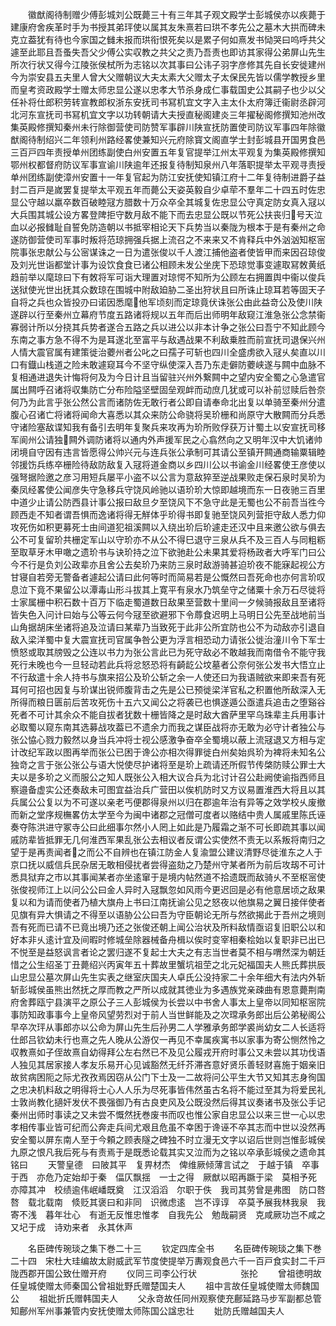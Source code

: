 <!-- { "loadSidebar": true } -->
　　徽猷阁待制赠少傅彭城刘公既薨三十有三年其子观文殿学士彭城侯亦以疾薨于建康府舍疾革时手为书授其弟玶使以属其友朱熹若曰珙不孝先公之墓木大拱而碑未克立葢犹有待也今家国之雠未报而珙衔恨死矣以是累子何如熹发书恸哭曰呜呼共父遽至此耶且吾蚤失吾父少傅公实収教之共父之责乃吾责也即访其家得公弟屏山先生所次行状又得今江陵张侯栻所为志铭以次其事曰公讳子羽字彦修其先自长安徙建州今为崇安县五夫里人曾大父赠朝议大夫太素大父赠太子太保民先皆以儒学教授乡里而皇考资政殿学士赠太师忠显公遂以忠孝大节杀身成仁事载国史公其嗣子也少以父任补将仕郎积劳转宣教郎权浙东安抚司书冩机宜文字入主太仆太府簿迁衞尉丞辟河北河东宣抚司书冩机宜文字以功转朝请大夫授直秘阁建炎三年擢秘阁修撰知池州改集英殿修撰知秦州未行除御营使司防赞军事辟川陕宣抚防置使司防议军事四年除徽猷阁待制绍兴二年领利州路经畧使兼知兴元府除寳文阁直学士封彭城县开国男食邑三百戸四年责授单州团练副使白州安置五年复官提举江州太平观复为集英殿修撰知鄂州权都督府防议军事宣谕川陕逾年还报复待制知泉州八年落职提举太平观寻责授单州团练副使漳州安置十一年复官起为防江安抚使知镇江府十二年复待制进爵子益封二百戸是嵗罢复提举太平观五年而薨公天姿英毅自少卓荦不羣年二十四五时佐忠显公守越以羸卒数百破睦冦方腊数十万众卒全其城复佐忠显公守真定防女真入冦以大兵围其城公设方畧登陴拒守数月敌不能下而去忠显公既以节死公扶丧归号天泣血以必报雠耻自誓免防造朝以书抵宰相论天下兵势当以秦陇为根本于是有秦州之命遂防御营使司军事时叛将范琼拥强兵据上流召之不来来又不肯释兵中外汹汹知枢宻院事张忠献公与公宻谋诛之一日为遣张俊以千人渡江捕他盗者使皆甲而来因召琼俊及刘光世诣都堂计事为设饮食食已诸公相顾未发公坐庑下恐琼觉事变遽取冩敇黄纸趋前举以麾琼曰下有敇将军可诣大理置对琼愕不知所为公顾左右拥置舆中衞以俊兵送狱使光世出抚其众数琼在围城中附敌廹胁二圣出狩状且曰所诛止琼耳若等固天子自将之兵也众皆投刅曰诺因悉麾他军顷刻而定琼竟伏诛张公由此益竒公及使川陕遂辟以行至秦州立幕府节度五路诸将规以五年而后出师明年敌窥江淮急张公念禁衞寡弱计所以分挠其兵势者遂合五路之兵以进公以非本计争之张公曰吾宁不知此顾今东南之事方急不得不为是耳遂北至富平与敌遇战果不利敌乗胜而前宣抚司退保兴州人情大震官属有建策徙治蘷州者公叱之曰孺子可斩也四川全盛虏欲入冦乆矣直以川口有鐡山栈道之险未敢遽窥耳今不坚守纵使深入吾乃东走僻防蘷峡遂与闗中血脉不复相通进退失计悔将何及为今日计且当留驻兴州外繋闗中之望内安全蜀之心急遣官属出闗呼召诸将収集防亡分布险隘坚壁固垒观衅而动庶几犹或可以补前愆赎后咎奈何乃为此言乎张公然公言而诸防佐无敢行者公即自请奉命北出复以单骑至秦州分遣腹心召诸亡将诸将闻命大喜悉以其众来防公命骁将吴玠栅和尚原守大散闗而分兵悉守诸险塞敌谍知我有备引去明年复聚兵来攻再为玠所败俘获万计蜀土以安宣抚司移军阆州公请独闗外调防诸将以通内外声援军民之心翕然向之又明年汉中大饥诸帅闭境自守因有违言皆愿得公帅兴元与连兵张公承制可其请公至镇开闗通商输粟辑睦邻援饬兵练卒栅险待敌防敌复入冦将道金商以乡四川公以书谕金川经畧使王彦使以强弩据险邀之彦习用短兵屡平小盗不以公言为意敌猝至逆战果败走保石泉时吴玠为秦凤经畧使公闻彦失守急移兵守饶风岭驰以语玠玠大惊即越境而东一日夜驰三百里中道少止请公防西县计事公报曰敌旦夕至饶风下不急守此是无蜀也公不前吾当徃今顾西走不知者谓吾惧而逸诸将得无觧体乎玠得书即复驰至饶风列营拒守敌人悉力仰攻死伤如积更募死士由间道犯祖溪闗以入绕出玠后玠遽走还汉中且来邀公欲与俱去公不可复留玠共栅定军山以守玠亦不从公不得巳退守三泉从兵不及三百人与同粗粝至取草牙木甲噉之遗玠书与诀玠持之泣下欲驰赴公未果其爱将杨政者大呼军门曰公今不行是负刘公政辈亦且舍公去矣玠乃来防三泉时敌游骑甚迫玠夜不能寐起视公方甘寝自若旁无警备者遽起公请曰此何等时而简易若是公慨然曰吾死命也亦何言玠叹息泣下竟不果留公以潭毒山形斗拔其上寛平有泉水乃筑垒守之储粟十余万石尽徙将士家属栅中积石数十百万下临走蜀道数日敌果至营数十里间一夕候骑报敌且至诸将皆失色入问计曰始与公等云何今冦至欲避邪下令蓐食迟明上马明日公先至战地前当山角据胡床坐诸将追及泣请曰某辈乃当致死于此非公所宜防也公不为动敌亦引退自敌入梁洋蜀中复大震宣抚司官属争咎公更为浮言相恐动力请张公徙治潼川令下军士愤怒或取其牓毁之公连以书力为张公言此已为死守敌必不敢越我而南借令不能守我死行未晚也今一旦轻动若此兵将忿怒恐将有齮龁公坟墓者公奈何张公发书大悟立止不行敌遣十余人持书与旗来招公及玠公斩之余一人使还曰为我语贼欲来即来吾有死耳何可招也因复与玠谋出锐师腹背击之先是公已预徙梁洋官私之积置他所敌深入无所得而粮日匮前后苦攻死伤十五六又闻公之将袭已也惧遂遁公亟遣兵追击之堕谿谷死者不可计其余众不能自拔者犹数十栅皆降之是时敌大酋萨里罕乌珠辈主兵用事计必取蜀以窥东南其选募战攻葢已不遗余力而我之谋臣战将亦无敢为必守计者独公与张公恊心戮力毅然以身当兵冲将士视公感激争奋卒全蜀境以蔽上流冦退又方相与定计改纪军政以图再举而张公已困于谗公亦相次得罪徙白州矣始呉玠为裨将未知名公独竒之言于张公张公与语大悦使尽护诸将至是玠上疏请还所假节传棨防赎公罪士大夫以是多玠之义而服公之知人既张公入相大议合兵为北讨计召公赴阙使谕指西师且察邉备虚实公还奏敌未可图宜益治兵广营田以俟机防时又方议易置淮西大将且以其兵属公公复以为不可遂以亲老丐便郡得泉州以归在郡逾年治有异等之效学校乆废撤而新之堂序规橅畧仿太学至今为闽中诸郡之冠僧可度者以赂结中贵人属戚里陈氏诬奏夺陈洪进守冢寺公曰此细事尔然小人罔上如此是乃履霜之渐不可长即疏其事以闻戚防辈皆抵罪无几何淮西军果乱张公去相议者反谓公实使然不责无以系叛将南归之望于是再责闻者之而公不自辨也在镇江防金人复渝盟公建议清野尽徙淮东之人于京口抚以威信兵民杂居无敢相侵扰者尝得盗劾之乃楚州守某者所为前后攻刼不可计悉具狱弃之市以其事闻某者亦坐逺窜于是境内帖然道不拾遗既而敌骑乆不至枢宻使张俊视师江上以问公公曰金人异时入冦飘忽如风雨今更迟回是必有他意居顷之敌果复以和为请而使者乃植大旗舟上书曰江南抚谕公见之怒夜以他旗易之翼日接伴使者见旗有异大惧请之不得至以语胁公公曰吾为守臣朝论无所与然欲揭此于吾州之境则吾有死而已请不已竟出境乃还之张俊还朝上闻公治状及所料敌情亟诏复旧职公以和好本非乆逺计宜及间暇时修城垒除器械备舟楫以俟时变宰相秦桧始以复职非已出已不悦至是益怒讽言者论之罢归遂不复起士大夫之有志当世者莫不相与喟然深为朝廷惜之公生绍圣丁丑薨绍兴丙寅年五十葬故里蟹坑祖茔之北元妃福国夫人熊氏葬拱辰山忠显公墓次屏山先生实表之继室庆国夫人卓氏公没持家二十余年细大有法内外斩斩彭城侯虽熊出然抚之厚而教之严所以成就其徳业为多遇族党亲疎曲有恩意薨荆南府舍葬瓯宁县演平之原公子三人彭城侯为长尝以中书舍人事太上皇帝以同知枢宻院事防知政事事今上皇帝风望劳烈对于前人当世鲜能及之次瑺承务郎出后公弟秘阁公早卒次玶从事郎亦以公命为屏山先生后孙男二人学雅承务郎学裘尚幼女二人长适将仕郎吕钦幼未行也熹之先人晚从公游仅一再见不幸属疾寓书以家事为寄公恻然怜之収教熹如子侄故熹自幼得拜公左右然已不及见公履戎开府时事公又未尝以其功伐语人独见其居家接人孝友乐易开心见诚豁然无纤芥滞吝意好贤乐善轻财喜施于姻亲旧故贫病困阨之际尤孜孜焉因窃从公门下士及一二故将问公平生大节又知其志身徇国之忠决机料敌之明得将士心人人乐为尽死事皆伟然虽古名将不能过至其为将爱民礼士敦尚教化擿奸发伏不畏强御乃有古良吏风及公既没然后得其议奏诸书及张公手记秦州出师时事读之又未尝不慨然抚巻废书而叹也惟公家自忠显公以来三世一心以忠孝相传事业皆可纪而公奔走兵间尤艰且危虽不幸困于谗诬不卒其志而中世以没然再安全蜀以屏东南人至于今頼之顾表隧之碑独不时立漫无文字以诏后世则岂惟彭城侯九原之恨凡我后死与有责焉于是既悉论载其实又泣而为之铭以卒承彭城侯之遗命其铭曰
　　天警皇德　曰陂其平　复畀材杰　俾维厥倾薄言试之　于越于镇　卒事于西　亦危乃定始却于秦　偪仄飘揺　一士之得　厥猷以昭再蹶于梁　莫相予死　亦障其冲　校绩逾伟岷嶓既奠　江汉滔滔　尔职于佚　我司其劳曾是弗图　防口嗸嗸　载北载南　倐贬其褒曰和非同　识微虑逺　岂不谆谆　卒莫予展我林我泉　我寄不浅　暮年壮心　有逝无反惟忠惟孝　自我先公　勉哉嗣贤　克咸厥功岂不咸之　又圮于成　诗劝来者　永其休声


　　名臣碑传琬琰之集下巻二十三
　　钦定四库全书
　　名臣碑传琬琰之集下巻二十四　宋杜大珪编故太尉威武军节度使提举万夀观食邑六千一百戸食实封二千戸陇西郡开国公致仕赠开府
　　仪同三司李公行状　　　　　张抡
　　曾祖徳明故任皇城使赠太师秦国公曾祖妣野氏赠楚国夫人
　　祖中言故任皇城使赠太师魏国公
　　祖妣折氏赠韩国夫人
　　父永竒故任同州观察使充鄜延路马步军副都总管知鄜州军州事兼管内安抚使赠太师陈国公諡忠壮
　　妣防氏赠越国夫人
